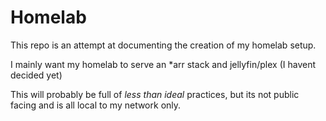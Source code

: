 # Homelab

This repo is an attempt at documenting the creation of my homelab setup. 

I mainly want my homelab to serve an *arr stack and jellyfin/plex (I havent decided yet)

This will probably be full of _less than ideal_ practices, but its not public facing and is all local to my network only. 
